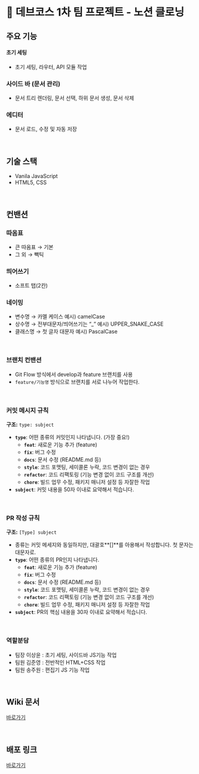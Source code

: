 # 📃 데브코스 1차 팀 프로젝트 - 노션 클로닝

## 주요 기능

#### 초기 세팅

- 초기 세팅, 라우터, API 모듈 작업

### 사이드 바 (문서 관리)

- 문서 트리 렌더링, 문서 선택, 하위 문서 생성, 문서 삭제

### 에디터

- 문서 로드, 수정 및 자동 저장

<br/>

## 기술 스택

- Vanila JavaScript
- HTML5, CSS

<br/>

## 컨밴션

### 따옴표

- 큰 따옴표 → 기본
- 그 외 → 빽틱

### 띄어쓰기

- 소프트 탭(2칸)

### 네이밍

- 변수명 → 카멜 케이스 예시) camelCase
- 상수명 → 전부대문자/띄어쓰기는 “\_” 예시) UPPER_SNAKE_CASE
- 클래스명 → 첫 글자 대문자 예시) PascalCase

<br/>

### 브랜치 컨밴션

- Git Flow 방식에서 develop과 feature 브랜치를 사용
- `feature/기능명` 방식으로 브랜치를 서로 나누어 작업한다.

<br/>

### 커밋 메시지 규칙

**구조:** `type: subject`

- **`type`**: 어떤 종류의 커밋인지 나타냅니다. (가장 중요!)
  - **`feat`**: 새로운 기능 추가 (feature)
  - **`fix`**: 버그 수정
  - **`docs`**: 문서 수정 (README.md 등)
  - **`style`**: 코드 포맷팅, 세미콜론 누락, 코드 변경이 없는 경우
  - **`refactor`**: 코드 리팩토링 (기능 변경 없이 코드 구조를 개선)
  - **`chore`**: 빌드 업무 수정, 패키지 매니저 설정 등 자잘한 작업
- **`subject`**: 커밋 내용을 50자 이내로 요약해서 적습니다.

<br/>

### PR 작성 규칙

**구조:** `[Type] subject`

- 종류는 커밋 메세지와 동일하지만, 대괄호**[]**를 아용해서 작성합니다. 첫 문자는 대문자로.
- **`type`**: 어떤 종류의 PR인지 나타냅니다.
  - **`feat`**: 새로운 기능 추가 (feature)
  - **`fix`**: 버그 수정
  - **`docs`**: 문서 수정 (README.md 등)
  - **`style`**: 코드 포맷팅, 세미콜론 누락, 코드 변경이 없는 경우
  - **`refactor`**: 코드 리팩토링 (기능 변경 없이 코드 구조를 개선)
  - **`chore`**: 빌드 업무 수정, 패키지 매니저 설정 등 자잘한 작업
- **`subject`**: PR의 핵심 내용을 30자 이내로 요약해서 적습니다.

<br/>

### 역할분담

- 팀장 이상윤 : 초기 세팅, 사이드바 JS기능 작업
- 팀원 김준영 : 전반적인 HTML+CSS 작업
- 팀원 송주원 : 편집기 JS 기능 작업

<br/>

## Wiki 문서

<a href="https://github.com/prgrms-fe-devcourse/FE7-Project1-TEAM-5/wiki">바로가기</a>

<br/>

## 배포 링크

<a href="https://prgrms-fe-devcourse.github.io/FE7-Project1-TEAM-5/">바로가기</a>

<br/>
